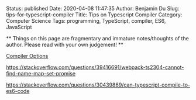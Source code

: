 Status: published
Date: 2020-04-08 11:47:35
Author: Benjamin Du
Slug: tips-for-typescript-compiler
Title: Tips on Typescript Compiler
Category: Computer Science
Tags: programming, TypeScript, compiler, ES6, JavaScript

**
Things on this page are fragmentary and immature notes/thoughts of the author.
Please read with your own judgement!
**

[Compiler Options](https://www.typescriptlang.org/docs/handbook/compiler-options.html)

https://stackoverflow.com/questions/39416691/webpack-ts2304-cannot-find-name-map-set-promise

https://stackoverflow.com/questions/30439869/can-typescript-compile-to-es6-code

